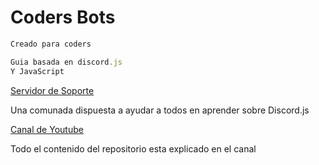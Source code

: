 # **Coders Bots**
```js
Creado para coders

Guia basada en discord.js
Y JavaScript

```
[Servidor de Soporte](https://discord.gg/KrzQR5Ak66)

Una comunada dispuesta a ayudar a todos en aprender sobre Discord.js

[Canal de Youtube](https://www.youtube.com/channel/UCx5czuRgkbGKlj96BjxWeZQ)

Todo el contenido del repositorio esta explicado en el canal
